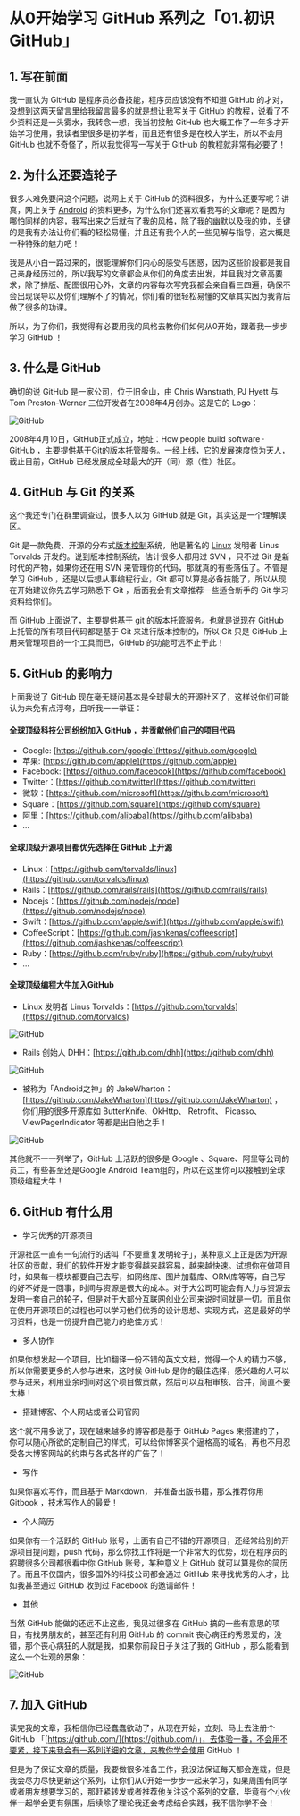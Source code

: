 # 从0开始学习 GitHub 系列之「01.初识 GitHub」

## 1. 写在前面

我一直认为 GitHub 是程序员必备技能，程序员应该没有不知道 GitHub 的才对，没想到这两天留言里给我留言最多的就是想让我写关于 GitHub 的教程，说看了不少资料还是一头雾水，我转念一想，我当初接触 GitHub 也大概工作了一年多才开始学习使用，我读者里很多是初学者，而且还有很多是在校大学生，所以不会用 GitHub 也就不奇怪了，所以我觉得写一写关于 GitHub 的教程就非常有必要了！

## 2. 为什么还要造轮子

很多人难免要问这个问题，说网上关于 GitHub 的资料很多，为什么还要写呢？讲真，网上关于 [Android](http://lib.csdn.net/base/android) 的资料更多，为什么你们还喜欢看我写的文章呢？是因为哪怕同样的内容，我写出来之后就有了我的风格，除了我的幽默以及我的帅，关键的是我有办法让你们看的轻松易懂，并且还有我个人的一些见解与指导，这大概是一种特殊的魅力吧！

我是从小白一路过来的，很能理解你们内心的感受与困惑，因为这些阶段都是我自己亲身经历过的，所以我写的文章都会从你们的角度去出发，并且我对文章高要求，除了排版、配图很用心外，文章的内容每次写完我都会亲自看三四遍，确保不会出现误导以及你们理解不了的情况，你们看的很轻松易懂的文章其实因为我背后做了很多的功课。

所以，为了你们，我觉得有必要用我的风格去教你们如何从0开始，跟着我一步步学习 GitHub ！

## 3. 什么是 GitHub

确切的说 GitHub 是一家公司，位于旧金山，由 Chris Wanstrath, PJ Hyett 与 Tom Preston-Werner 三位开发者在2008年4月创办。这是它的 Logo：

![GitHub](images/github_01.png)

2008年4月10日，GitHub正式成立，地址：How people build software · GitHub ，主要提供基于[Git](http://lib.csdn.net/base/git)的版本托管服务。一经上线，它的发展速度惊为天人，截止目前，GitHub 已经发展成全球最大的开（同）源（性）社区。

## 4. GitHub 与 Git 的关系

这个我还专门在群里调查过，很多人以为 GitHub 就是 Git，其实这是一个理解误区。

Git 是一款免费、开源的分布式[版本控制](http://lib.csdn.net/base/git)系统，他是著名的 [Linux](http://lib.csdn.net/base/linux) 发明者 Linus Torvalds 开发的。说到版本控制系统，估计很多人都用过 SVN ，只不过 Git 是新时代的产物，如果你还在用 SVN 来管理你的代码，那就真的有些落伍了。不管是学习 GitHub ，还是以后想从事编程行业，Git 都可以算是必备技能了，所以从现在开始建议你先去学习熟悉下 Git ，后面我会有文章推荐一些适合新手的 Git 学习资料给你们。

而 GitHub 上面说了，主要提供基于 git 的版本托管服务。也就是说现在 GitHub 上托管的所有项目代码都是基于 Git 来进行版本控制的，所以 Git 只是 GitHub 上用来管理项目的一个工具而已，GitHub 的功能可远不止于此！

## 5. GitHub 的影响力

上面我说了 GitHub 现在毫无疑问基本是全球最大的开源社区了，这样说你们可能认为未免有点浮夸，且听我一一举证：

#### 全球顶级科技公司纷纷加入 GitHub ，并贡献他们自己的项目代码

- Google: [https://github.com/google](https://github.com/google)
- 苹果: [https://github.com/apple](https://github.com/apple)
- Facebook: [https://github.com/facebook](https://github.com/facebook)
- Twitter：[https://github.com/twitter](https://github.com/twitter)
- 微软：[https://github.com/microsoft](https://github.com/microsoft)
- Square：[https://github.com/square](https://github.com/square)
- 阿里：[https://github.com/alibaba](https://github.com/alibaba)
- …

#### 全球顶级开源项目都优先选择在 GitHub 上开源

- Linux：[https://github.com/torvalds/linux](https://github.com/torvalds/linux)
- Rails：[https://github.com/rails/rails](https://github.com/rails/rails)
- Nodejs：[https://github.com/nodejs/node](https://github.com/nodejs/node)
- Swift：[https://github.com/apple/swift](https://github.com/apple/swift)
- CoffeeScript：[https://github.com/jashkenas/coffeescript](https://github.com/jashkenas/coffeescript)
- Ruby：[https://github.com/ruby/ruby](https://github.com/ruby/ruby)
- …

#### 全球顶级编程大牛加入GitHub

- Linux 发明者 Linus Torvalds：[https://github.com/torvalds](https://github.com/torvalds)

![GitHub](images/github_02.png)

- Rails 创始人 DHH：[https://github.com/dhh](https://github.com/dhh)

![GitHub](images/github_03.png)

- 被称为「Android之神」的 JakeWharton：[https://github.com/JakeWharton](https://github.com/JakeWharton) ， 你们用的很多开源库如 ButterKnife、OkHttp、 Retrofit、 Picasso、ViewPagerIndicator 等都是出自他之手！

![GitHub](images/github_04.png)

其他就不一一列举了，GitHub 上活跃的很多是 Google 、Square、阿里等公司的员工，有些甚至还是Google Android Team组的，所以在这里你可以接触到全球顶级编程大牛！

## 6. GitHub 有什么用

- 学习优秀的开源项目

开源社区一直有一句流行的话叫「不要重复发明轮子」，某种意义上正是因为开源社区的贡献，我们的软件开发才能变得越来越容易，越来越快速。试想你在做项目时，如果每一模块都要自己去写，如网络库、图片加载库、ORM库等等，自己写的好不好是一回事，时间与资源是很大的成本。对于大公司可能会有人力与资源去发明一套自己的轮子，但是对于大部分互联网创业公司来说时间就是一切。而且你在使用开源项目的过程也可以学习他们优秀的设计思想、实现方式，这是最好的学习资料，也是一份提升自己能力的绝佳方式！

- 多人协作

如果你想发起一个项目，比如翻译一份不错的英文文档，觉得一个人的精力不够，所以你需要更多的人参与进来，这时候 GitHub 是你的最佳选择，感兴趣的人可以参与进来，利用业余时间对这个项目做贡献，然后可以互相审核、合并，简直不要太棒！

- 搭建博客、个人网站或者公司官网

这个就不用多说了，现在越来越多的博客都是基于 GitHub Pages 来搭建的了，你可以随心所欲的定制自己的样式，可以给你博客买个逼格高的域名，再也不用忍受各大博客网站的约束与各式各样的广告了！

- 写作

如果你喜欢写作，而且基于 Markdown， 并准备出版书籍，那么推荐你用 Gitbook ，技术写作人的最爱！

- 个人简历

如果你有一个活跃的 GitHub 账号，上面有自己不错的开源项目，还经常给别的开源项目提问题，push 代码，那么你找工作将是一个非常大的优势，现在程序员的招聘很多公司都很看中你 GitHub 账号，某种意义上 GitHub 就可以算是你的简历了。而且不仅国内，很多国外的科技公司都会通过 GitHub 来寻找优秀的人才，比如我甚至通过 GitHub 收到过 Facebook 的邀请邮件！

- 其他

当然 GitHub 能做的还远不止这些，我见过很多在 GitHub 搞的一些有意思的项目，有找男朋友的，甚至还有利用 GitHub 的 commit 丧心病狂的秀恩爱的，没错，那个丧心病狂的人就是我，如果你前段日子关注了我的 GitHub ，那么能看到这么一个壮观的景象：

![GitHub](images/github_05.png)

## 7. 加入 GitHub

读完我的文章，我相信你已经蠢蠢欲动了，从现在开始，立刻、马上去注册个 GitHub 「[https://github.com/](https://github.com/)」，去体验一番，不会用不要紧，接下来我会有一系列详细的文章，来教你学会使用 GitHub ！

但是为了保证文章的质量，我要做很多准备工作，我没法保证每天都会连载，但是我会尽力尽快更新这个系列，让你们从0开始一步步一起来学习，如果周围有同学或者朋友想要学习的，那赶紧转发或者推荐他关注这个系列的文章，毕竟有个小伙伴一起学会更有氛围，后续除了理论我还会考虑结合实践，我不信你学不会！

